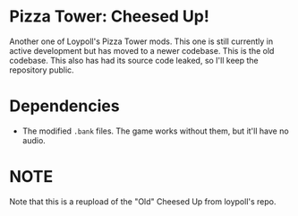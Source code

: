 # Pizza Tower: Cheesed Up!
Another one of Loypoll's Pizza Tower mods. This one is still currently in active development but has moved to a newer codebase. This is the old codebase. This also has had its source code leaked, so I'll keep the repository public.
# Dependencies
* The modified `.bank` files. The game works without them, but it'll have no audio.
# NOTE
Note that this is a reupload of the "Old" Cheesed Up from loypoll's repo.
